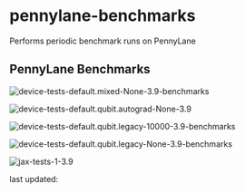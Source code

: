 # pennylane-benchmarks
Performs periodic benchmark runs on PennyLane

## PennyLane Benchmarks

![device-tests-default.mixed-None-3.9-benchmarks](pennylane_benchmarks/device-tests-default.mixed-None-3.9-benchmarks/device-tests-default.mixed-None-3.9.png "device-tests-default.mixed-None-3.9-benchmarks")

![device-tests-default.qubit.autograd-None-3.9](pennylane_benchmarks/device-tests-default.qubit.autograd-None-3.9-benchmarks/device-tests-default.qubit.autograd-None-3.9.png "device-tests-default.qubit.autograd-None-3.9")

![device-tests-default.qubit.legacy-10000-3.9-benchmarks](pennylane_benchmarks/device-tests-default.qubit.legacy-10000-3.9-benchmarks/device-tests-default.qubit.legacy-10000-3.9.png "device-tests-default.qubit.legacy-10000-3.9-benchmarks")

![device-tests-default.qubit.legacy-None-3.9-benchmarks](pennylane_benchmarks/device-tests-default.qubit.legacy-None-3.9-benchmarks/device-tests-default.qubit.legacy-None-3.9.png "device-tests-default.qubit.legacy-None-3.9-benchmarks")

![jax-tests-1-3.9](pennylane_benchmarks/jax-tests-1-3.9-benchmarks/jax-tests-1-3.9.png "jax-tests-1-3.9")

last updated: